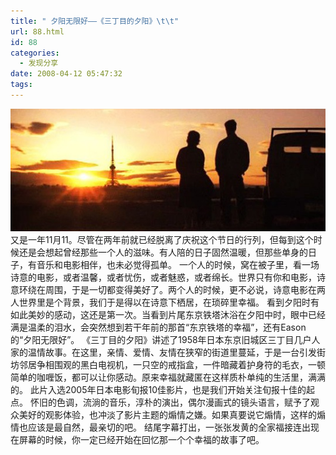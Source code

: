 ```yaml
---
title: " 夕阳无限好——《三丁目的夕阳》\t\t"
url: 88.html
id: 88
categories:
  - 发现分享
date: 2008-04-12 05:47:32
tags:
---
```


![三丁目的夕阳](../../images//2008/04/b3.jpg) 又是一年11月11。尽管在两年前就已经脱离了庆祝这个节日的行列，但每到这个时候还是会想起曾经那些一个人的滋味。有人陪的日子固然温暖，但那些单身的日子，有音乐和电影相伴，也未必觉得孤单。 一个人的时候，窝在被子里，看一场诗意的电影，或者温馨，或者忧伤，或者魅惑，或者绵长。世界只有你和电影，诗意环绕在周围，于是一切都变得美好了。两个人的时候，更不必说，诗意电影在两人世界里是个背景，我们于是得以在诗意下栖居，在琐碎里幸福。 看到夕阳时有如此美妙的感动，这还是第一次。当看到片尾东京铁塔沐浴在夕阳中时，眼中已经满是温柔的泪水，会突然想到若干年前的那首“东京铁塔的幸福”，还有Eason的“夕阳无限好”。 《三丁目的夕阳》讲述了1958年日本东京旧城区三丁目几户人家的温情故事。在这里，亲情、爱情、友情在狭窄的街道里蔓延，于是一台引发街坊邻居争相围观的黑白电视机，一只空的戒指盒，一件暗藏着护身符的毛衣，一顿简单的咖喱饭，都可以让你感动。原来幸福就藏匿在这样质朴单纯的生活里，满满的。 此片入选2005年日本电影旬报10佳影片，也是我们开始关注旬报十佳的起点。 怀旧的色调，流淌的音乐，淳朴的演出，偶尔漫画式的镜头语言，赋予了观众美好的观影体验，也冲淡了影片主题的煽情之嫌。如果真要说它煽情，这样的煽情也应该是最自然，最亲切的吧。 结尾字幕打出，一张张发黄的全家福接连出现在屏幕的时候，你一定已经开始在回忆那一个个幸福的故事了吧。